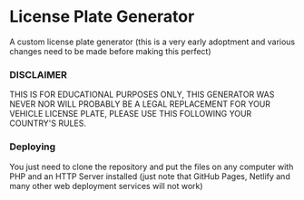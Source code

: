 # License Plate Generator
A custom license plate generator (this is a very early adoptment and various changes need to be made before making this perfect)
### DISCLAIMER
THIS IS FOR EDUCATIONAL PURPOSES ONLY, THIS GENERATOR WAS NEVER NOR WILL PROBABLY BE A LEGAL REPLACEMENT FOR YOUR VEHICLE LICENSE PLATE, PLEASE USE THIS FOLLOWING YOUR COUNTRY'S RULES.

### Deploying
You just need to clone the repository and put the files on any computer with PHP and an HTTP Server installed (just note that GitHub Pages, Netlify and many other web deployment services will not work)
